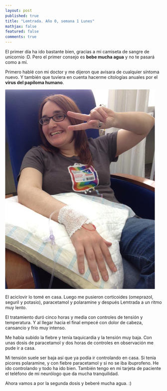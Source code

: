 ```yaml
---
layout: post
published: true
title: "Lemtrada. Año 0, semana 1 Lunes"
mathjax: false
featured: false
comments: true
---
```


El primer día ha ido bastante bien, gracias a mi camiseta de sangre de unicornio :D. Pero el primer consejo es **bebe mucha agua** y no te pasará como a mí.

Primero hablé con mi doctor y me dijeron que avisara de cualquier síntoma nuevo. Y también que tuviera en cuenta hacerme citologías anuales por el **virus del papiloma humano**.

![sangredeunicornio](/images/IMG_6748.JPG)

El aciclovir lo tomé en casa.
Luego me pusieron corticoides (omeprazol, seguril y potasio), paracetamol y polaramine y después Lemtrada a un ritmo muy lento.

El tratamiento duró cinco horas y media con controles de tensión y temperatura.
Y al llegar hacia el final empecé con dolor de cabeza, cansancio y frío muy intenso.

Me había subido la fiebre y tenía taquicardia y la tensión muy baja.
Con unas dosis de paracetamol y dos horas de controles en observación me pude ir a casa.

Mi tensión suele ser baja así que ya podía ir controlando en casa.
Si tenía picores polaramine, y con fiebre paracetamol y si no se iba ibuprofeno.
He ido controlando y todo ha ido bien. También tengo en mi tarjeta de paciente el teléfono de mi neurólogo que da mucha tranquilidad.

Ahora vamos a por la segunda dosis y beberé mucha agua. :)

